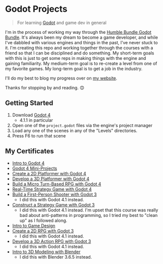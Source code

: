 # Godot Projects

> For learning [Godot](https://godotengine.org/) and game dev in general

I'm in the process of working my way through the [Humble Bundle Godot Bundle](https://www.humblebundle.com/software/everything-you-need-to-know-about-godot-4-encore-software). It's always been my dream to become a game developer, and while I've dabbled with various engines and things in the past, I've never stuck to it. I'm creating this repo and working together through the courses with a friend so that I can be disciplined and do something. My short-term goals with this is just to get some reps in making things with the engine and gaining familiarity. My medium-term goal is to re-create a level from one of my favorite games. My long-term goal is to get a job in the industry.

I'll do my best to blog my progress over on [my website](https://cjcoffey.com).

Thanks for stopping by and reading. 😊

## Getting Started

1. Download [Godot 4](https://godotengine.org/)
    - 4.1.1 in particular
2. Open one of the `project.godot` files via the engine's project manager
3. Load any one of the scenes in any of the "Levels" directories.
4. Press F6 to run that scene

## My Certificates

- [Intro to Godot 4](https://academy.zenva.com/certificate/7786109a9c15)
- [Godot 4 Mini-Projects](https://academy.zenva.com/certificate/3f9fb9dad2a1)
- [Create a 2D Platformer with Godot 4](https://academy.zenva.com/certificate/a1c3dde47281)
- [Develop a 3D Platformer with Godot 4](https://academy.zenva.com/certificate/a6bf1e5c1423)
- [Build a Micro Turn-Based RPG with Godot 4](https://academy.zenva.com/certificate/d3f50063eca7)
- [Real-Time Strategy Game with Godot 4](https://academy.zenva.com/certificate/09a0f76dc320)
- [Build a First-Person Shooter with Godot 3](https://academy.zenva.com/certificate/e40f26bac302)
    - I did this with Godot 4.1 instead.
- [Construct a Strategy Game with Godot 3](https://academy.zenva.com/certificate/282d75d0c46f)
    - I did this with Godot 4.1 instead. I'm upset that this course was really bad about anti-patterns in programming, so I tried my best to "clean up" as I followed along.
- [Intro to Game Design](https://academy.zenva.com/certificate/805ae195080d)
- [Create a 2D RPG with Godot 3](https://academy.zenva.com/certificate/3c843afe6e01)
    - I did this with Godot 4.1 instead.
- [Develop a 3D Action RPG with Godot 3](https://academy.zenva.com/certificate/67ebdeaa4302)
    - I did this with Godot 4.1 instead.
- [Intro to 3D Modeling with Blender](https://academy.zenva.com/certificate/25d6619ab324)
    - I did this with Blender 3.6.5 instead.
